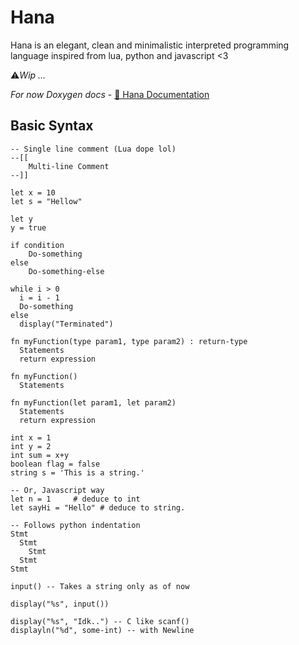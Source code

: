 # Hana
Hana is an elegant, clean and minimalistic interpreted programming language inspired from lua, python and javascript &lt;3

⚠️*Wip ...*

*For now Doxygen docs* - [🌸 Hana Documentation](https://syylvette.github.io/Hana/)


## Basic Syntax

```
-- Single line comment (Lua dope lol)
--[[ 
    Multi-line Comment 
--]]

let x = 10
let s = "Hellow"

let y
y = true

if condition
    Do-something
else
    Do-something-else

while i > 0
  i = i - 1
  Do-something
else
  display("Terminated")

fn myFunction(type param1, type param2) : return-type
  Statements
  return expression

fn myFunction()
  Statements

fn myFunction(let param1, let param2)
  Statements
  return expression

int x = 1
int y = 2 
int sum = x+y
boolean flag = false
string s = 'This is a string.'

-- Or, Javascript way
let n = 1     # deduce to int
let sayHi = "Hello" # deduce to string.

-- Follows python indentation
Stmt
  Stmt
    Stmt
  Stmt
Stmt

input() -- Takes a string only as of now

display("%s", input())

display("%s", "Idk..") -- C like scanf() 
displayln("%d", some-int) -- with Newline

```
